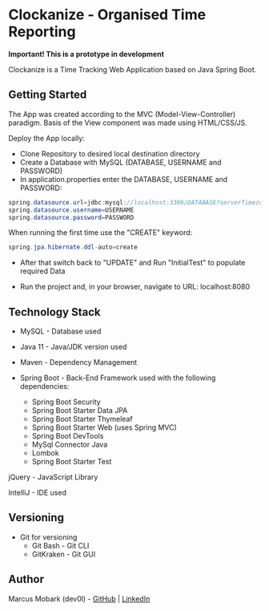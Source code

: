 # Clockanize - Organised Time Reporting

**Important! This is a prototype in development**

Clockanize is a Time Tracking Web Application based on Java Spring Boot.

## Getting Started
The App was created according to the MVC (Model-View-Controller) paradigm. Basis of the View component was made using HTML/CSS/JS.

Deploy the App locally:

* Clone Repository to desired local destination directory
* Create a Database with MySQL (DATABASE, USERNAME and PASSWORD)
* In application.properties enter the DATABASE, USERNAME and PASSWORD:
```Java
spring.datasource.url=jdbc:mysql://localhost:3306/DATABASE?serverTimezone=UTC
spring.datasource.username=USERNAME
spring.datasource.password=PASSWORD
```
When running the first time use the "CREATE" keyword:
```Java
spring.jpa.hibernate.ddl-auto=create
```
* After that switch back to "UPDATE" and Run "InitialTest" to populate required Data

* Run the project and, in your browser, navigate to URL: localhost:8080

## Technology Stack
* MySQL - Database used

* Java 11 - Java/JDK version used

* Maven - Dependency Management

* Spring Boot - Back-End Framework used with the following dependencies:
  * Spring Boot Security
  * Spring Boot Starter Data JPA
  * Spring Boot Starter Thymeleaf
  * Spring Boot Starter Web (uses Spring MVC)
  * Spring Boot DevTools
  * MySql Connector Java
  * Lombok
  * Spring Boot Starter Test

jQuery - JavaScript Library

IntelliJ - IDE used

## Versioning
* Git for versioning
  * Git Bash - Git CLI
  * GitKraken - Git GUI

## Author
Marcus Mobark (dev0l) - [GitHub](https://www.github.com/dev0l) | [LinkedIn](https://se.linkedin.com/in/marcus-mobark-43358386)
